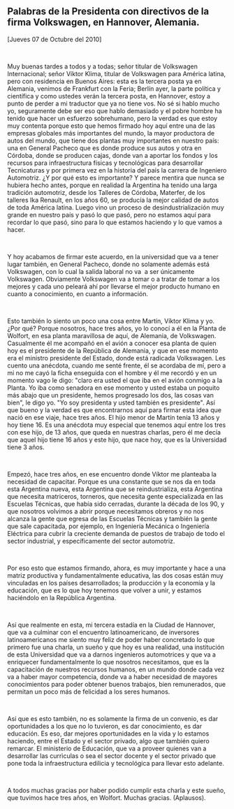 Palabras de la Presidenta con directivos de la firma Volkswagen, en Hannover, Alemania.
---------------------------------------------------------------------------------------

[Jueves 07 de Octubre del 2010]

 

Muy buenas tardes a todos y a todas; señor titular de Volkswagen
Internacional; señor Víktor Klima, titular de Volkswagen para América
latina, pero con residencia en Buenos Aires: esta es la tercera posta ya
en Alemania, venimos de Frankfurt con la Feria; Berlín ayer, la parte
política y científica y como ustedes verán la tercera posta, en
Hannover, estoy a punto de perder a mi traductor que ya no tiene vos. No
sé si hablo mucho yo, seguramente debe ser eso que hablo demasiado y el
pobre hombre ha tenido que hacer un esfuerzo sobrehumano, pero la verdad
es que estoy muy contenta porque esto que hemos firmado hoy aquí entre
una de las empresas globales más importantes del mundo, la mayor
productora de autos del mundo, que tiene dos plantas muy importantes en
nuestro país: una en General Pacheco que es donde produce sus autos y
otra en Córdoba, donde se producen cajas, donde van a aportar los fondos
y los recursos para infraestructura físicas y tecnológicas para
desarrollar Tecnicaturas y por primera vez en la historia del país la
carrera de Ingeniero Automotriz. ¿Y por qué esto es importante? Y parece
mentira que nunca se hubiera hecho antes, porque en realidad la
Argentina ha tenido una larga tradición automotriz, desde los Talleres
de Córdoba, Materfer, de los talleres Ika Renault, en los años 60, se
producía la mejor calidad de autos de toda América latina. Luego vino un
proceso de desindustrialización muy grande en nuestro país y pasó lo que
pasó, pero no estamos aquí para recordar lo que pasó, sino para lo que
estamos haciendo y lo que vamos a hacer.

 

Y hoy acabamos de firmar este acuerdo, en la universidad que va a tener
lugar también, en General Pacheco, donde no solamente además está
Volkswagen, con lo cual la salida laboral no va  a ser únicamente
Volkswagen. Obviamente Volkswagen va a tomar o a tratar de tomar a los
mejores y cada uno peleará ahí por llevarse el mejor producto humano en
cuanto a conocimiento, en cuanto a información.

 

Esto también lo siento un poco una cosa entre Martín, Víktor Klima y yo.
¿Por qué? Porque nosotros, hace tres años, yo lo conocí a él en la
Planta de Wolfort, en esa planta maravillosa de aquí, de Alemania, de
Volkswagen. Casualmente él me acompañó en el avión a conocer esa planta
de quien hoy es el presidente de la República de Alemania, y que en ese
momento era el ministro presidente del Estado, donde está radicada
Volkswagen. Les cuento una anécdota, cuando me senté frente, él se
acordaba de mí, pero a mi no me cayó la ficha enseguida con el hombre y
él me recordó y en un momento vago le digo: "claro era usted el que iba
en el avión conmigo a la Planta. Yo iba como senadora en ese momento y
usted estaba un poquito más abajo que un presidente, hemos progresado
los dos, las cosas van bien", le digo yo. "Yo soy presidenta y usted
también es presidente". Así que bueno y la verdad es que encontrarnos
aquí para firmar esta idea que nació en ese viaje, hace tres años. El
hijo menor de Martín tenía 13 años y hoy tiene 16. Es una anécdota muy
especial que tenemos aquí entre los tres con ese hijo, de 13 años, que
queda en nuestras charlas, pero él me decía que aquel hijo tiene 16 años
y este hijo, que nace hoy, que es la Universidad tiene 3 años.

 

Empezó, hace tres años, en ese encuentro donde Víktor me planteaba la
necesidad de capacitar. Porque es una constante que se nos da en toda
esta Argentina nueva, esta Argentina que se reindustrializa, esta
Argentina que necesita matriceros, torneros, que necesita gente
especializada en las Escuelas Técnicas, que había sido cerradas, durante
la década de los 90, y que nosotros volvimos a abrir porque necesitamos
obreros y no nos alcanza la gente que egresa de las Escuelas Técnicas y
también la gente que sale capacitada, por ejemplo, en Ingeniería
Mecánica o Ingeniería Eléctrica para cubrir la creciente demanda de
puestos de trabajo de todo el sector industrial, y específicamente del
sector automotriz.

 

Por eso esto que estamos firmando, ahora, es muy importante y hace a una
matriz productiva y fundamentalmente educativa, las dos cosas están muy
vinculadas en los países desarrollados; la producción y la economía y la
educación, que es lo que hoy tenemos que volver a unir, y estamos
haciéndolo en la República Argentina.

 

Así que realmente en esta, mi tercera estadía en la Ciudad de Hannover,
que va a culminar con el encuentro latinoamericano, de inversores
latinoamericanos me siento muy feliz de poder haber concretado lo que
primero fue una charla, un sueño y que hoy es una realidad, una
institución de esta Universidad que va a darnos ingenieros automotrices
y que va a enriquecer fundamentalmente lo que nosotros necesitamos, que
es la capacitación de nuestros recursos humanos, en un mundo donde cada
vez va a haber mayor competencia, donde va a haber necesidad de mayores
conocimientos para poder obtener buenos trabajos, bien remunerados, que
permitan un poco más de felicidad a los seres humanos.

 

Así que es esto también, no es solamente la firma de un convenio, es dar
oportunidades a los que no lo tuvieron, es dar conocimiento, es dar
educación. Es eso, dar mejores oportunidades en la vida y lo estamos
haciendo, entre el Estado y el sector privado, algo que también quiero
remarcar. El ministerio de Educación, que va a proveer quienes van a
desarrollar las currìculas o sea el sector docente y el sector privado
que pone toda la infraestructura edilicia y tecnológica para llevar esto
adelante.

 

A todos muchas gracias por haber podido cumplir esta charla y este
sueño, que tuvimos hace tres años, en Wolfort. Muchas gracias.
(Aplausos).    

 

                  
